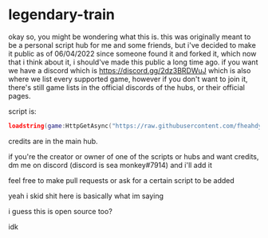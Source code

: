 # legendary-train
okay so, you might be wondering what this is. this was originally meant to be a personal script hub for me and some friends, but i've decided to make it public as of 06/04/2022 since someone found it and forked it, which now that i think about it, i should've made this public a long time ago. if you want we have a discord which is https://discord.gg/2dz3BRDWuJ which is also where we list every supported game, however if you don't want to join it, there's still game lists in the official discords of the hubs, or their official pages.

script is:

```lua
loadstring(game:HttpGetAsync("https://raw.githubusercontent.com/fheahdythdr/legendary-train/main/EleriumHub.lua"))()
```

credits are in the main hub.

if you're the creator or owner of one of the scripts or hubs and want credits, dm me on discord (discord is sea monkey#7914) and i'll add it

feel free to make pull requests or ask for a certain script to be added

yeah i skid shit here is basically what im saying

i guess this is open source too?

idk
